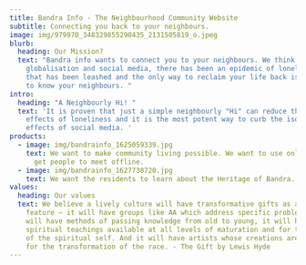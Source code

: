 ```yaml
---
title: Bandra Info - The Neighbourhood Community Website
subtitle: Connecting you back to your neighbours.
image: img/979970_348329855290435_2131505819_o.jpeg
blurb:
  heading: Our Mission?
  text: "Bandra info wants to connect you to your neighbours. We think that due to
    globalisation and social media, there has been an epidemic of loneliness
    that has been leashed and the only way to reclaim your life back is to get
    to know your neighbours. "
intro:
  heading: "A Neighbourly Hi! "
  text: 'It is proven that just a simple neighbourly "Hi" can reduce the harmful
    effects of loneliness and it is the most potent way to curb the isolating
    effects of social media. '
products:
  - image: img/bandrainfo_1625059339.jpg
    text: We want to make community living possible. We want to use online forums to
      get people to meet offline.
  - image: img/bandrainfo_1627738720.jpg
    text: We want the residents to learn about the Heritage of Bandra.
values:
  heading: Our values
  text: We believe a lively culture will have transformative gifts as a general
    feature – it will have groups like AA which address specific problems, it
    will have methods of passing knowledge from old to young, it will have
    spiritual teachings available at all levels of maturation and for the birth
    of the spiritual self. And it will have artists whose creations are gifts
    for the transformation of the race. - The Gift by Lewis Hyde
---
```

